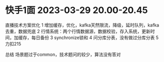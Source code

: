 # 快手1面 2023-03-29 20.00-20.45
直播技术方案优化
1 增加缓存，优化，kafka天然限流，降级，延时队列，kafka去重，数据兜底
2 行情系统：两个行情数据源，数据校验，存入系统，更新时间，加缓存，每日备份
3 synchronize锁和
4 问分库分表，没有做过分库分表
5 力扣215

总结 场景题过于common，技术题问的较少，算法没有答对